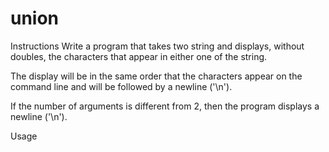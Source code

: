 # union

Instructions
Write a program that takes two string and displays, without doubles, the characters that appear in either one of the string.

The display will be in the same order that the characters appear on the command line and will be followed by a newline ('\n').

If the number of arguments is different from 2, then the program displays a newline ('\n').

Usage
<!-- $ go run . zpadinton paqefwtdjetyiytjneytjoeyjnejeyj | cat -e
zpadintoqefwjy$
$ go run . ddf6vewg64f gtwthgdwthdwfteewhrtag6h4ffdhsd | cat -e
df6vewg4thras$
$ go run . rien "cette phrase ne cache rien" | cat -e
rienct phas$
$ go run . | cat -e
$
$ go run . rien | cat -e
$
$ -->